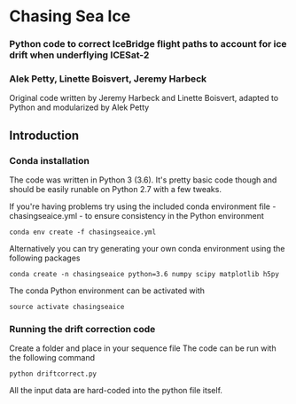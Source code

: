 # Chasing Sea Ice
### Python code to correct IceBridge flight paths to account for ice drift when underflying ICESat-2
 

### Alek Petty, Linette Boisvert, Jeremy Harbeck

Original code written by Jeremy Harbeck and Linette Boisvert, adapted to Python and modularized by Alek Petty

## Introduction

### Conda installation

The code was written in Python 3 (3.6). It's pretty basic code though and should be easily runable on Python 2.7 with a few tweaks. 

If you're having problems try using the included conda environment file - chasingseaice.yml - to ensure consistency in the Python environment

```
conda env create -f chasingseaice.yml
```

Alternatively you can try generating your own conda environment using the following packages

```
conda create -n chasingseaice python=3.6 numpy scipy matplotlib h5py

```
The conda Python environment can be activated with 

```
source activate chasingseaice
```
### Running the drift correction code

Create a folder and place in your sequence file 
The code can be run with the following command

```
python driftcorrect.py
```
All the input data are hard-coded into the python file itself.






